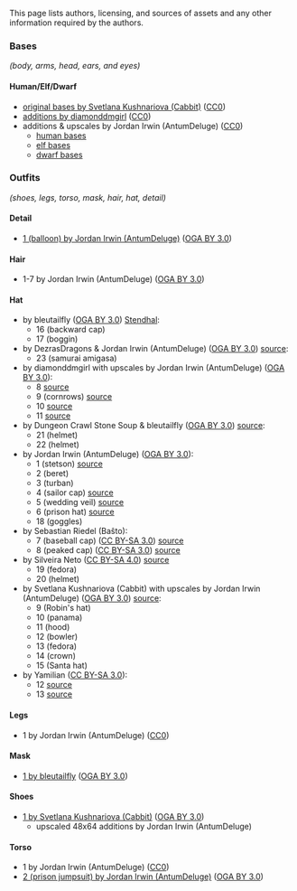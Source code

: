 
This page lists authors, licensing, and sources of assets and any other information required by the authors.

### Bases

*(body, arms, head, ears, and eyes)*

#### Human/Elf/Dwarf

- [original bases by Svetlana Kushnariova (Cabbit)](https://opengameart.org/node/24944) ([CC0][lic.cc0])
- [additions by diamonddmgirl](https://opengameart.org/node/67861) ([CC0][lic.cc0])
- additions & upscales by Jordan Irwin (AntumDeluge) ([CC0][lic.cc0])
    - [human bases](https://opengameart.org/node/84455)
    - [elf bases](https://opengameart.org/node/84456)
    - [dwarf bases](https://opengameart.org/node/84448)

### Outfits

*(shoes, legs, torso, mask, hair, hat, detail)*

#### Detail

- [1 (balloon) by Jordan Irwin (AntumDeluge)](https://opengameart.org/node/101299) ([OGA BY 3.0][lic.ogaby])

#### Hair

- 1-7 by Jordan Irwin (AntumDeluge) ([OGA BY 3.0][lic.ogaby])

#### Hat

- by bleutailfly ([OGA BY 3.0][lic.ogaby]) [Stendhal](https://stendhalgame.org/):
    - 16 (backward cap)
    - 17 (boggin)
- by DezrasDragons & Jordan Irwin (AntumDeluge) ([OGA BY 3.0][lic.ogaby]) [source](https://opengameart.org/node/47664):
    - 23 (samurai amigasa)
- by diamonddmgirl with upscales by Jordan Irwin (AntumDeluge) ([OGA BY 3.0][lic.ogaby]):
    - 8 [source](https://opengameart.org/node/72198)
    - 9 (cornrows) [source](https://opengameart.org/node/72198)
    - 10 [source](https://opengameart.org/node/83661)
    - 11 [source](https://opengameart.org/node/72198)
- by Dungeon Crawl Stone Soup & bleutailfly ([OGA BY 3.0][lic.ogaby]) [source](https://opengameart.org/node/12210):
    - 21 (helmet)
    - 22 (helmet)
- by Jordan Irwin (AntumDeluge) ([OGA BY 3.0][lic.ogaby]):
    - 1 (stetson) [source](https://opengameart.org/node/140316)
    - 2 (beret)
    - 3 (turban)
    - 4 (sailor cap) [source](https://opengameart.org/node/100767)
    - 5 (wedding veil) [source](https://opengameart.org/node/83523)
    - 6 (prison hat) [source](https://opengameart.org/node/83639)
    - 18 (goggles)
- by Sebastian Riedel (Baŝto):
    - 7 (baseball cap) ([CC BY-SA 3.0][lic.ccbysa30]) [source](https://opengameart.org/node/90784)
    - 8 (peaked cap) ([CC BY-SA 3.0][lic.ccbysa30]) [source](https://opengameart.org/node/90784)
- by Silveira Neto ([CC BY-SA 4.0][lic.ccbysa40]) [source](https://github.com/silveira/openpixels)
    - 19 (fedora)
    - 20 (helmet)
- by Svetlana Kushnariova (Cabbit) with upscales by Jordan Irwin (AntumDeluge) ([OGA BY 3.0][lic.ogaby]) [source](https://opengameart.org/node/72969):
    - 9 (Robin's hat)
    - 10 (panama)
    - 11 (hood)
    - 12 (bowler)
    - 13 (fedora)
    - 14 (crown)
    - 15 (Santa hat)
- by Yamilian ([CC BY-SA 3.0][lic.ccbysa30]):
    - 12 [source](https://opengameart.org/node/11480)
    - 13 [source](https://opengameart.org/node/11445)

#### Legs

- 1 by Jordan Irwin (AntumDeluge) ([CC0][lic.cc0])

#### Mask

- [1 by bleutailfly](https://github.com/arianne/stendhal/blob/894e86ee/data/sprites/outfit/mask/001.png) ([OGA BY 3.0][lic.ogaby])

#### Shoes

- [1 by Svetlana Kushnariova (Cabbit)](https://opengameart.org/node/72969) ([OGA BY 3.0][lic.ogaby])
  - upscaled 48x64 additions by Jordan Irwin (AntumDeluge)

#### Torso

- 1 by Jordan Irwin (AntumDeluge) ([CC0][lic.cc0])
- [2 (prison jumpsuit) by Jordan Irwin (AntumDeluge)](https://opengameart.org/node/83639) ([OGA BY 3.0][lic.ogaby])


[lic.cc0]: ../doc/licenses/CC0-1.0.txt
[lic.ccbysa30]: ../doc/licenses/CC-BY-SA-3.0.txt
[lic.ccbysa40]: ../doc/licenses/CC-BY-SA-4.0.txt
[lic.ogaby]: ../doc/licenses/OGA-BY-3.0.txt
